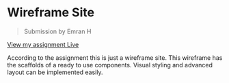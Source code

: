 # Wireframe Site

> Submission by Emran H

[View my assignment Live](https://zarla-wireframe-emran.vercel.app/)

According to the assignment this is just a wireframe site. This wireframe has the scaffolds of a ready to use components. Visual styling and advanced layout can be implemented easily.
